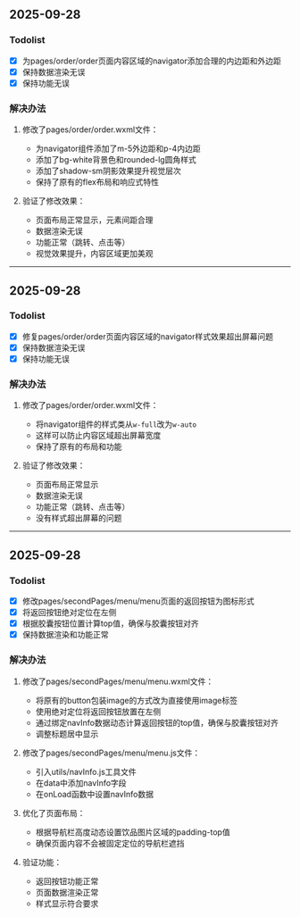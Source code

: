 ## 2025-09-28

### Todolist

- [x] 为pages/order/order页面内容区域的navigator添加合理的内边距和外边距
- [x] 保持数据渲染无误
- [x] 保持功能无误

### 解决办法

1. 修改了pages/order/order.wxml文件：
   - 为navigator组件添加了m-5外边距和p-4内边距
   - 添加了bg-white背景色和rounded-lg圆角样式
   - 添加了shadow-sm阴影效果提升视觉层次
   - 保持了原有的flex布局和响应式特性

2. 验证了修改效果：
   - 页面布局正常显示，元素间距合理
   - 数据渲染无误
   - 功能正常（跳转、点击等）
   - 视觉效果提升，内容区域更加美观

---

## 2025-09-28

### Todolist

- [x] 修复pages/order/order页面内容区域的navigator样式效果超出屏幕问题
- [x] 保持数据渲染无误
- [x] 保持功能无误

### 解决办法

1. 修改了pages/order/order.wxml文件：
   - 将navigator组件的样式类从`w-full`改为`w-auto`
   - 这样可以防止内容区域超出屏幕宽度
   - 保持了原有的布局和功能

2. 验证了修改效果：
   - 页面布局正常显示
   - 数据渲染无误
   - 功能正常（跳转、点击等）
   - 没有样式超出屏幕的问题

---

## 2025-09-28

### Todolist

- [x] 修改pages/secondPages/menu/menu页面的返回按钮为图标形式
- [x] 将返回按钮绝对定位在左侧
- [x] 根据胶囊按钮位置计算top值，确保与胶囊按钮对齐
- [x] 保持数据渲染和功能正常

### 解决办法

1. 修改了pages/secondPages/menu/menu.wxml文件：
   - 将原有的button包装image的方式改为直接使用image标签
   - 使用绝对定位将返回按钮放置在左侧
   - 通过绑定navInfo数据动态计算返回按钮的top值，确保与胶囊按钮对齐
   - 调整标题居中显示

2. 修改了pages/secondPages/menu/menu.js文件：
   - 引入utils/navInfo.js工具文件
   - 在data中添加navInfo字段
   - 在onLoad函数中设置navInfo数据

3. 优化了页面布局：
   - 根据导航栏高度动态设置饮品图片区域的padding-top值
   - 确保页面内容不会被固定定位的导航栏遮挡

4. 验证功能：
   - 返回按钮功能正常
   - 页面数据渲染正常
   - 样式显示符合要求